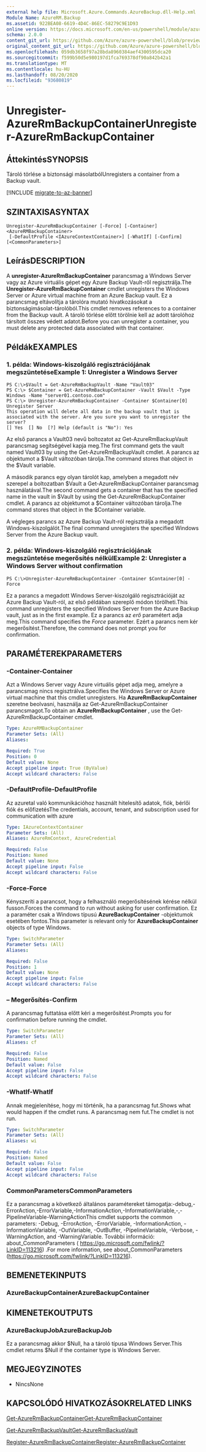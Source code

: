 ```yaml
---
external help file: Microsoft.Azure.Commands.AzureBackup.dll-Help.xml
Module Name: AzureRM.Backup
ms.assetid: 922BEA08-6619-4D4C-86EC-58279C9E1D93
online version: https://docs.microsoft.com/en-us/powershell/module/azurerm.backup/unregister-azurermbackupcontainer
schema: 2.0.0
content_git_url: https://github.com/Azure/azure-powershell/blob/preview/src/ResourceManager/AzureBackup/Commands.AzureBackup/help/Unregister-AzureRmBackupContainer.md
original_content_git_url: https://github.com/Azure/azure-powershell/blob/preview/src/ResourceManager/AzureBackup/Commands.AzureBackup/help/Unregister-AzureRmBackupContainer.md
ms.openlocfilehash: 059db3658f97a28bda8960384aef4300595dca20
ms.sourcegitcommit: f599b50d5e980197d1fca769378df90a842b42a1
ms.translationtype: MT
ms.contentlocale: hu-HU
ms.lasthandoff: 08/20/2020
ms.locfileid: "93680819"
---
```

# <span data-ttu-id="ba94b-101">Unregister-AzureRmBackupContainer</span><span class="sxs-lookup"><span data-stu-id="ba94b-101">Unregister-AzureRmBackupContainer</span></span>

## <span data-ttu-id="ba94b-102">Áttekintés</span><span class="sxs-lookup"><span data-stu-id="ba94b-102">SYNOPSIS</span></span>
<span data-ttu-id="ba94b-103">Tároló törlése a biztonsági másolatból</span><span class="sxs-lookup"><span data-stu-id="ba94b-103">Unregisters a container from a Backup vault.</span></span>

[!INCLUDE [migrate-to-az-banner](../../includes/migrate-to-az-banner.md)]

## <span data-ttu-id="ba94b-104">SZINTAXISA</span><span class="sxs-lookup"><span data-stu-id="ba94b-104">SYNTAX</span></span>

```
Unregister-AzureRmBackupContainer [-Force] [-Container] <AzureRMBackupContainer>
 [-DefaultProfile <IAzureContextContainer>] [-WhatIf] [-Confirm] [<CommonParameters>]
```

## <span data-ttu-id="ba94b-105">Leírás</span><span class="sxs-lookup"><span data-stu-id="ba94b-105">DESCRIPTION</span></span>
<span data-ttu-id="ba94b-106">A **unregister-AzureRmBackupContainer** parancsmag a Windows Server vagy az Azure virtuális gépet egy Azure Backup Vault-ről regisztrálja.</span><span class="sxs-lookup"><span data-stu-id="ba94b-106">The **Unregister-AzureRmBackupContainer** cmdlet unregisters the Windows Server or Azure virtual machine from an Azure Backup vault.</span></span>
<span data-ttu-id="ba94b-107">Ez a parancsmag eltávolítja a tárolóra mutató hivatkozásokat a biztonságimásolat-tárolóból.</span><span class="sxs-lookup"><span data-stu-id="ba94b-107">This cmdlet removes references to a container from the Backup vault.</span></span>
<span data-ttu-id="ba94b-108">A tároló törlése előtt törölnie kell az adott tárolóhoz társított összes védett adatot.</span><span class="sxs-lookup"><span data-stu-id="ba94b-108">Before you can unregister a container, you must delete any protected data associated with that container.</span></span>

## <span data-ttu-id="ba94b-109">Példák</span><span class="sxs-lookup"><span data-stu-id="ba94b-109">EXAMPLES</span></span>

### <span data-ttu-id="ba94b-110">1. példa: Windows-kiszolgáló regisztrációjának megszüntetése</span><span class="sxs-lookup"><span data-stu-id="ba94b-110">Example 1: Unregister a Windows Server</span></span>
```
PS C:\>$Vault = Get-AzureRmBackupVault -Name "Vault03"
PS C:\> $Container = Get-AzureRmBackupContainer -Vault $Vault -Type Windows -Name "server01.contoso.com"
PS C:\> Unregister-AzureRmBackupContainer -Container $Container[0]
Unregister Server
This operation will delete all data in the backup vault that is associated with the server. Are you sure you want to unregister the server? 
[] Yes  [] No  [?] Help (default is "No"): Yes
```

<span data-ttu-id="ba94b-111">Az első parancs a Vault03 nevű boltozatot az Get-AzureRmBackupVault parancsmag segítségével kapja meg.</span><span class="sxs-lookup"><span data-stu-id="ba94b-111">The first command gets the vault named Vault03 by using the Get-AzureRmBackupVault cmdlet.</span></span>
<span data-ttu-id="ba94b-112">A parancs az objektumot a $Vault változóban tárolja.</span><span class="sxs-lookup"><span data-stu-id="ba94b-112">The command stores that object in the $Vault variable.</span></span>

<span data-ttu-id="ba94b-113">A második parancs egy olyan tárolót kap, amelyben a megadott név szerepel a boltozatban $Vault a Get-AzureRmBackupContainer parancsmag használatával.</span><span class="sxs-lookup"><span data-stu-id="ba94b-113">The second command gets a container that has the specified name in the vault in $Vault by using the Get-AzureRmBackupContainer cmdlet.</span></span>
<span data-ttu-id="ba94b-114">A parancs az objektumot a $Container változóban tárolja.</span><span class="sxs-lookup"><span data-stu-id="ba94b-114">The command stores that object in the $Container variable.</span></span>

<span data-ttu-id="ba94b-115">A végleges parancs az Azure Backup Vault-ról regisztrálja a megadott Windows-kiszolgálót.</span><span class="sxs-lookup"><span data-stu-id="ba94b-115">The final command unregisters the specified Windows Server from the Azure Backup vault.</span></span>

### <span data-ttu-id="ba94b-116">2. példa: Windows-kiszolgáló regisztrációjának megszüntetése megerősítés nélkül</span><span class="sxs-lookup"><span data-stu-id="ba94b-116">Example 2: Unregister a Windows Server without confirmation</span></span>
```
PS C:\>Unregister-AzureRmBackupContainer -Container $Container[0] -Force
```

<span data-ttu-id="ba94b-117">Ez a parancs a megadott Windows Server-kiszolgáló regisztrációját az Azure Backup Vault-ról, az első példában szereplő módon törölheti.</span><span class="sxs-lookup"><span data-stu-id="ba94b-117">This command unregisters the specified Windows Server from the Azure Backup vault, just as in the first example.</span></span>
<span data-ttu-id="ba94b-118">Ez a parancs az *erő* paramétert adja meg.</span><span class="sxs-lookup"><span data-stu-id="ba94b-118">This command specifies the *Force* parameter.</span></span>
<span data-ttu-id="ba94b-119">Ezért a parancs nem kér megerősítést.</span><span class="sxs-lookup"><span data-stu-id="ba94b-119">Therefore, the command does not prompt you for confirmation.</span></span>

## <span data-ttu-id="ba94b-120">PARAMÉTEREK</span><span class="sxs-lookup"><span data-stu-id="ba94b-120">PARAMETERS</span></span>

### <span data-ttu-id="ba94b-121">-Container</span><span class="sxs-lookup"><span data-stu-id="ba94b-121">-Container</span></span>
<span data-ttu-id="ba94b-122">Azt a Windows Server vagy Azure virtuális gépet adja meg, amelyre a parancsmag nincs regisztrálva.</span><span class="sxs-lookup"><span data-stu-id="ba94b-122">Specifies the Windows Server or Azure virtual machine that this cmdlet unregisters.</span></span>
<span data-ttu-id="ba94b-123">Ha **AzureRmBackupContainer** szeretne beolvasni, használja az Get-AzureRmBackupContainer parancsmagot.</span><span class="sxs-lookup"><span data-stu-id="ba94b-123">To obtain an **AzureRmBackupContainer** , use the Get-AzureRmBackupContainer cmdlet.</span></span>

```yaml
Type: AzureRMBackupContainer
Parameter Sets: (All)
Aliases: 

Required: True
Position: 0
Default value: None
Accept pipeline input: True (ByValue)
Accept wildcard characters: False
```

### <span data-ttu-id="ba94b-124">-DefaultProfile</span><span class="sxs-lookup"><span data-stu-id="ba94b-124">-DefaultProfile</span></span>
<span data-ttu-id="ba94b-125">Az azuretal való kommunikációhoz használt hitelesítő adatok, fiók, bérlői fiók és előfizetés</span><span class="sxs-lookup"><span data-stu-id="ba94b-125">The credentials, account, tenant, and subscription used for communication with azure</span></span>

```yaml
Type: IAzureContextContainer
Parameter Sets: (All)
Aliases: AzureRmContext, AzureCredential

Required: False
Position: Named
Default value: None
Accept pipeline input: False
Accept wildcard characters: False
```

### <span data-ttu-id="ba94b-126">-Force</span><span class="sxs-lookup"><span data-stu-id="ba94b-126">-Force</span></span>
<span data-ttu-id="ba94b-127">Kényszeríti a parancsot, hogy a felhasználó megerősítésének kérése nélkül fusson.</span><span class="sxs-lookup"><span data-stu-id="ba94b-127">Forces the command to run without asking for user confirmation.</span></span>
<span data-ttu-id="ba94b-128">Ez a paraméter csak a Windows típusú **AzureBackupContainer** -objektumok esetében fontos.</span><span class="sxs-lookup"><span data-stu-id="ba94b-128">This parameter is relevant only for **AzureBackupContainer** objects of type Windows.</span></span>

```yaml
Type: SwitchParameter
Parameter Sets: (All)
Aliases: 

Required: False
Position: 1
Default value: None
Accept pipeline input: False
Accept wildcard characters: False
```

### <span data-ttu-id="ba94b-129">– Megerősítés</span><span class="sxs-lookup"><span data-stu-id="ba94b-129">-Confirm</span></span>
<span data-ttu-id="ba94b-130">A parancsmag futtatása előtt kéri a megerősítést.</span><span class="sxs-lookup"><span data-stu-id="ba94b-130">Prompts you for confirmation before running the cmdlet.</span></span>

```yaml
Type: SwitchParameter
Parameter Sets: (All)
Aliases: cf

Required: False
Position: Named
Default value: False
Accept pipeline input: False
Accept wildcard characters: False
```

### <span data-ttu-id="ba94b-131">-WhatIf</span><span class="sxs-lookup"><span data-stu-id="ba94b-131">-WhatIf</span></span>
<span data-ttu-id="ba94b-132">Annak megjelenítése, hogy mi történik, ha a parancsmag fut.</span><span class="sxs-lookup"><span data-stu-id="ba94b-132">Shows what would happen if the cmdlet runs.</span></span>
<span data-ttu-id="ba94b-133">A parancsmag nem fut.</span><span class="sxs-lookup"><span data-stu-id="ba94b-133">The cmdlet is not run.</span></span>

```yaml
Type: SwitchParameter
Parameter Sets: (All)
Aliases: wi

Required: False
Position: Named
Default value: False
Accept pipeline input: False
Accept wildcard characters: False
```

### <span data-ttu-id="ba94b-134">CommonParameters</span><span class="sxs-lookup"><span data-stu-id="ba94b-134">CommonParameters</span></span>
<span data-ttu-id="ba94b-135">Ez a parancsmag a következő általános paramétereket támogatja:-debug,-ErrorAction,-ErrorVariable,-InformationAction,-InformationVariable,-,-PipelineVariable-WarningAction</span><span class="sxs-lookup"><span data-stu-id="ba94b-135">This cmdlet supports the common parameters: -Debug, -ErrorAction, -ErrorVariable, -InformationAction, -InformationVariable, -OutVariable, -OutBuffer, -PipelineVariable, -Verbose, -WarningAction, and -WarningVariable.</span></span> <span data-ttu-id="ba94b-136">További információ: about_CommonParameters ( https://go.microsoft.com/fwlink/?LinkID=113216) .</span><span class="sxs-lookup"><span data-stu-id="ba94b-136">For more information, see about_CommonParameters (https://go.microsoft.com/fwlink/?LinkID=113216).</span></span>

## <span data-ttu-id="ba94b-137">BEMENETEK</span><span class="sxs-lookup"><span data-stu-id="ba94b-137">INPUTS</span></span>

### <span data-ttu-id="ba94b-138">AzureBackupContainer</span><span class="sxs-lookup"><span data-stu-id="ba94b-138">AzureBackupContainer</span></span>

## <span data-ttu-id="ba94b-139">KIMENETEK</span><span class="sxs-lookup"><span data-stu-id="ba94b-139">OUTPUTS</span></span>

### <span data-ttu-id="ba94b-140">AzureBackupJob</span><span class="sxs-lookup"><span data-stu-id="ba94b-140">AzureBackupJob</span></span>
<span data-ttu-id="ba94b-141">Ez a parancsmag akkor $Null, ha a tároló típusa Windows Server.</span><span class="sxs-lookup"><span data-stu-id="ba94b-141">This cmdlet returns $Null if the container type is Windows Server.</span></span>

## <span data-ttu-id="ba94b-142">MEGJEGYZI</span><span class="sxs-lookup"><span data-stu-id="ba94b-142">NOTES</span></span>
* <span data-ttu-id="ba94b-143">Nincs</span><span class="sxs-lookup"><span data-stu-id="ba94b-143">None</span></span>

## <span data-ttu-id="ba94b-144">KAPCSOLÓDÓ HIVATKOZÁSOK</span><span class="sxs-lookup"><span data-stu-id="ba94b-144">RELATED LINKS</span></span>

[<span data-ttu-id="ba94b-145">Get-AzureRmBackupContainer</span><span class="sxs-lookup"><span data-stu-id="ba94b-145">Get-AzureRmBackupContainer</span></span>](./Get-AzureRmBackupContainer.md)

[<span data-ttu-id="ba94b-146">Get-AzureRmBackupVault</span><span class="sxs-lookup"><span data-stu-id="ba94b-146">Get-AzureRmBackupVault</span></span>](./Get-AzureRmBackupVault.md)

[<span data-ttu-id="ba94b-147">Register-AzureRmBackupContainer</span><span class="sxs-lookup"><span data-stu-id="ba94b-147">Register-AzureRmBackupContainer</span></span>](./Register-AzureRmBackupContainer.md)


